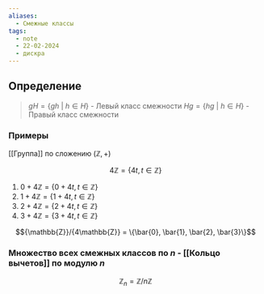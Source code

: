 ```yaml
---
aliases:
  - Смежные классы
tags:
  - note
  - 22-02-2024
  - дискра
---
```


## Определение

> $gH = \{gh \ | \ h \in H\}$ - Левый класс смежности
> $Hg = \{ hg \ | \ h \in H\}$ - Правый класс смежности

### Примеры

[[Группа]] по сложению $(\mathbb{Z}, +)$

$$4\mathbb{Z} = \{4t,t\in \mathbb{Z}\}$$

1) $0+4\mathbb{Z} = \{0 + 4t, t \in \mathbb{Z}\}$
2) $1+4\mathbb{Z} = \{1 + 4t, t \in \mathbb{Z}\}$
3) $2+4\mathbb{Z} = \{2 + 4t, t \in \mathbb{Z}\}$
4) $3+4\mathbb{Z} = \{3 + 4t, t \in \mathbb{Z}\}$

$${\mathbb{Z}}/{4\mathbb{Z}} = \{\bar{0}, \bar{1}, \bar{2}, \bar{3}\}$$

### Множество всех смежных классов по $n$ - [[Кольцо вычетов]] по модулю $n$
$$\mathbb{Z}_{n} = \mathbb{Z}/n\mathbb{Z}$$
